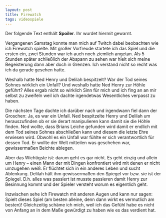 ```yaml
---
layout: post
title: Firewatch
tags: videospiele
---
```


Der folgende Text enthält **Spoiler**. Ihr wurdet hiermit gewarnt.

Vergangenen Samstag konnte man mich auf Twitch dabei beobachten wie ich Firewatch spielte. Mit großer Vorfreude startete ich das Spiel und die ersten ein, zwei Stunden war ich auch noch ziemlich angetan. Als 5 Stunden später schließlich der Abspann zu sehen war hielt sich meine Begeisterung dann aber doch in Grenzen. Ich verstand nicht so recht was ich da gerade gesehen hatte.

Weshalb hatte Ned Henry und Delilah bespitzelt? War der Tod seines Sohnes wirklich ein Unfall? Und weshalb hatte Ned Henry zur Höhle geführt? Alles ergab nicht so wirklich Sinn für mich und ich fing an an mir selbst zu zweifeln weil ich dachte irgendetwas Wesentliches verpasst zu haben.

Die nächsten Tage dachte ich darüber nach und irgendwann fiel dann der Groschen: Ja, es war ein Unfall. Ned bespitzelte Henry und Delilah um herauszufinden ob er sie derart manipulieren kann damit sie die Höhle finden. Ned wollte, dass Brians Leiche gefunden wird damit er endlich mit dem Tod seines Sohnes abschließen kann und diesem die letzte Ehre erwiesen wird. Obwohl es ein Unfall war fühlte er sich verantwortlich für dessen Tod. Er wollte der Welt mitteilen was geschehen war, gewissermaßen Beichte ablegen.

Aber das Wichtigste ist: darum geht es gar nicht. Es geht einzig und allein um Henry – einen Mann der mit Dingen konfrontiert wird mit denen er nicht umzugehen weiß. Er flüchtet sich in ein anderes Leben und sucht Ablenkung. Delilah hält ihm gewissermaßen den Spiegel vor bzw. sie ist der Spiegel. D.h. alles was passiert ist musste passieren damit Henry zur Besinnung kommt und der Spieler versteht worum es eigentlich geht.

Inzwischen sehe ich Firewatch mit anderen Augen und kann nur sagen: Spielt dieses Spiel (am besten alleine, denn dann wirkt es vermutlich am besten)! Gleichzeitig schäme ich mich, weil ich das Gefühl habe es nicht von Anfang an in dem Maße gewürdigt zu haben wie es das verdient hat.